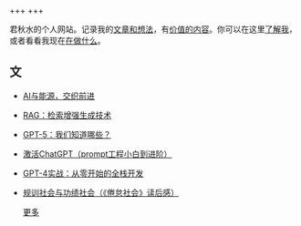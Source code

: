 +++
+++


君秋水的个人网站。记录我的[文章和想法](./blog)，有[价值的内容](./achieve)。你可以在这里[了解我](./about)，或者看看我现在[在做什么](./now)。

## 文

- [AI与能源，交织前进](./blog/ai-energy-development/)
- [RAG：检索增强生成技术](./blog/rag/)
- [GPT-5：我们知道哪些？](./blog/gpt5-news/)
- [激活ChatGPT（prompt工程小白到进阶）](./blog/ji-huo-chatgpt-promptgong-cheng-xiao-bai-dao-jin-jie/)
- [GPT-4实战：从零开始的全栈开发](./blog/gpt-4shi-zhan-cong-ling-kai-shi-de-quan-zhan-kai-fa/)
- [规训社会与功绩社会（《倦怠社会》读后感）](./blog/gui-xun-she-hui-yu-gong-ji-she-hui-juan-dai-she-hui-du-hou-gan/)

   [更多](./blog)

